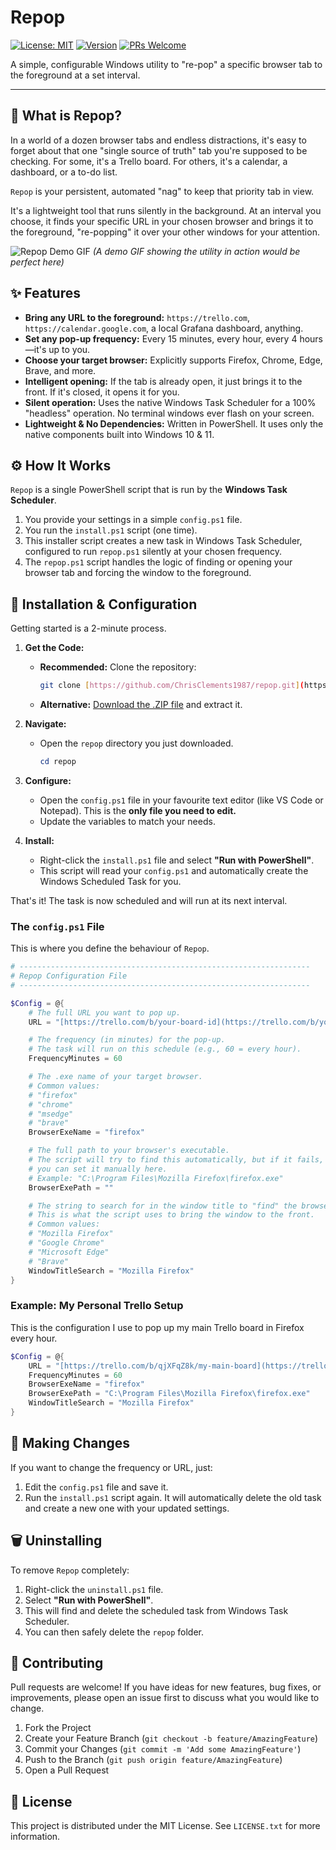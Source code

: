# Repop

[![License: MIT](https://img.shields.io/badge/License-MIT-yellow.svg)](https://opensource.org/licenses/MIT)
[![Version](https://img.shields.io/badge/version-v0.1.0-blue.svg)](https://github.com/ChrisClements1987/repop/releases)
[![PRs Welcome](https://img.shields.io/badge/PRs-welcome-brightgreen.svg)](http://makeapullrequest.com)

A simple, configurable Windows utility to "re-pop" a specific browser tab to the foreground at a set interval.

---

## 🎯 What is Repop?

In a world of a dozen browser tabs and endless distractions, it's easy to forget about that one "single source of truth" tab you're supposed to be checking. For some, it's a Trello board. For others, it's a calendar, a dashboard, or a to-do list.

`Repop` is your persistent, automated "nag" to keep that priority tab in view.

It's a lightweight tool that runs silently in the background. At an interval you choose, it finds your specific URL in your chosen browser and brings it to the foreground, "re-popping" it over your other windows for your attention.

![Repop Demo GIF](docs/repop-demo.gif)
*(A demo GIF showing the utility in action would be perfect here)*

## ✨ Features

* **Bring any URL to the foreground:** `https://trello.com`, `https://calendar.google.com`, a local Grafana dashboard, anything.
* **Set any pop-up frequency:** Every 15 minutes, every hour, every 4 hours—it's up to you.
* **Choose your target browser:** Explicitly supports Firefox, Chrome, Edge, Brave, and more.
* **Intelligent opening:** If the tab is already open, it just brings it to the front. If it's closed, it opens it for you.
* **Silent operation:** Uses the native Windows Task Scheduler for a 100% "headless" operation. No terminal windows ever flash on your screen.
* **Lightweight & No Dependencies:** Written in PowerShell. It uses only the native components built into Windows 10 & 11.

## ⚙️ How It Works

`Repop` is a single PowerShell script that is run by the **Windows Task Scheduler**.

1.  You provide your settings in a simple `config.ps1` file.
2.  You run the `install.ps1` script (one time).
3.  This installer script creates a new task in Windows Task Scheduler, configured to run `repop.ps1` silently at your chosen frequency.
4.  The `repop.ps1` script handles the logic of finding or opening your browser tab and forcing the window to the foreground.

## 🚀 Installation & Configuration

Getting started is a 2-minute process.

1.  **Get the Code:**
    * **Recommended:** Clone the repository:
        ```bash
        git clone [https://github.com/ChrisClements1987/repop.git](https://github.com/ChrisClements1987/repop.git)
        ```
    * **Alternative:** [Download the .ZIP file](https://github.com/ChrisClements1987/repop/archive/refs/heads/main.zip) and extract it.

2.  **Navigate:**
    * Open the `repop` directory you just downloaded.
        ```powershell
        cd repop
        ```

3.  **Configure:**
    * Open the `config.ps1` file in your favourite text editor (like VS Code or Notepad). This is the **only file you need to edit.**
    * Update the variables to match your needs.

4.  **Install:**
    * Right-click the `install.ps1` file and select **"Run with PowerShell"**.
    * This script will read your `config.ps1` and automatically create the Windows Scheduled Task for you.

That's it! The task is now scheduled and will run at its next interval.

### The `config.ps1` File

This is where you define the behaviour of `Repop`.

```powershell
# -----------------------------------------------------------------
# Repop Configuration File
# -----------------------------------------------------------------

$Config = @{
    # The full URL you want to pop up.
    URL = "[https://trello.com/b/your-board-id](https://trello.com/b/your-board-id)"

    # The frequency (in minutes) for the pop-up.
    # The task will run on this schedule (e.g., 60 = every hour).
    FrequencyMinutes = 60

    # The .exe name of your target browser.
    # Common values:
    # "firefox"
    # "chrome"
    # "msedge"
    # "brave"
    BrowserExeName = "firefox"

    # The full path to your browser's executable.
    # The script will try to find this automatically, but if it fails,
    # you can set it manually here.
    # Example: "C:\Program Files\Mozilla Firefox\firefox.exe"
    BrowserExePath = ""

    # The string to search for in the window title to "find" the browser.
    # This is what the script uses to bring the window to the front.
    # Common values:
    # "Mozilla Firefox"
    # "Google Chrome"
    # "Microsoft Edge"
    # "Brave"
    WindowTitleSearch = "Mozilla Firefox"
}
````

### Example: My Personal Trello Setup

This is the configuration I use to pop up my main Trello board in Firefox every hour.

```powershell
$Config = @{
    URL = "[https://trello.com/b/qjXFqZ8k/my-main-board](https://trello.com/b/qjXFqZ8k/my-main-board)"
    FrequencyMinutes = 60
    BrowserExeName = "firefox"
    BrowserExePath = "C:\Program Files\Mozilla Firefox\firefox.exe"
    WindowTitleSearch = "Mozilla Firefox"
}
```

## 🔧 Making Changes

If you want to change the frequency or URL, just:

1.  Edit the `config.ps1` file and save it.
2.  Run the `install.ps1` script again. It will automatically delete the old task and create a new one with your updated settings.

## 🗑️ Uninstalling

To remove `Repop` completely:

1.  Right-click the `uninstall.ps1` file.
2.  Select **"Run with PowerShell"**.
3.  This will find and delete the scheduled task from Windows Task Scheduler.
4.  You can then safely delete the `repop` folder.

## 🤝 Contributing

Pull requests are welcome\! If you have ideas for new features, bug fixes, or improvements, please open an issue first to discuss what you would like to change.

1.  Fork the Project
2.  Create your Feature Branch (`git checkout -b feature/AmazingFeature`)
3.  Commit your Changes (`git commit -m 'Add some AmazingFeature'`)
4.  Push to the Branch (`git push origin feature/AmazingFeature`)
5.  Open a Pull Request

## 📜 License

This project is distributed under the MIT License. See `LICENSE.txt` for more information.

```